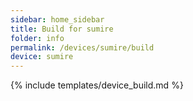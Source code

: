 ```yaml
---
sidebar: home_sidebar
title: Build for sumire
folder: info
permalink: /devices/sumire/build
device: sumire
---
```

{% include templates/device_build.md %}
